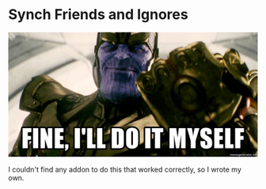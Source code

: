 # Synch Friends and Ignores

![](./assets/fine-ill-do-it-myself.jpg)

I couldn't find any addon to do this that worked correctly, so I wrote my own.